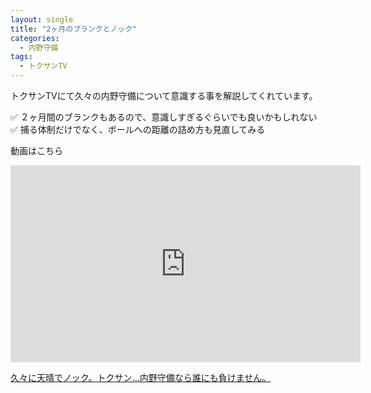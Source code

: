 ```yaml
---
layout: single
title: "2ヶ月のブランクとノック"
categories:
  - 内野守備
tags:
  - トクサンTV
---
```


トクサンTVにて久々の内野守備について意識する事を解説してくれています。

✅ ２ヶ月間のブランクもあるので、意識しすぎるぐらいでも良いかもしれない  
✅ 捕る体制だけでなく、ボールへの距離の詰め方も見直してみる  

動画はこちら
<iframe width="560" height="315" src="https://www.youtube.com/embed/dfdeb5AhNHg" frameborder="0" allow="accelerometer; autoplay; encrypted-media; gyroscope; picture-in-picture" allowfullscreen></iframe>

[久々に天晴でノック。トクサン...内野守備なら誰にも負けません。](https://youtu.be/dfdeb5AhNHg)
